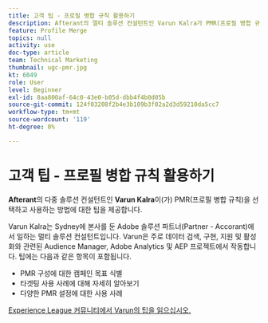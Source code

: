```yaml
---
title: 고객 팁 - 프로필 병합 규칙 활용하기
description: Afterant의 멀티 솔루션 컨설턴트인 Varun Kalra가 PMR(프로필 병합 규칙)을 선택하고 사용하는 데 관한 팁을 제공합니다.
feature: Profile Merge
topics: null
activity: use
doc-type: article
team: Technical Marketing
thumbnail: ugc-pmr.jpg
kt: 6049
role: User
level: Beginner
exl-id: 8aa800af-64c0-43e0-b05d-dbb4f4b0d05b
source-git-commit: 124f03208f2b4e3b109b3f02a2d3d59210da5cc7
workflow-type: tm+mt
source-wordcount: '119'
ht-degree: 0%

---
```


# 고객 팁 - 프로필 병합 규칙 활용하기

**Afterant**&#x200B;의 다중 솔루션 컨설턴트인 **Varun Kalra**&#x200B;이(가) PMR(프로필 병합 규칙)을 선택하고 사용하는 방법에 대한 팁을 제공합니다.

Varun Kalra는 Sydney에 본사를 둔 Adobe 솔루션 파트너(Partner - Accorant)에서 일하는 멀티 솔루션 컨설턴트입니다. Varun은 주로 데이터 검색, 구현, 지원 및 활성화와 관련된 Audience Manager, Adobe Analytics 및 AEP 프로젝트에서 작동합니다. 팁에는 다음과 같은 항목이 포함됩니다.

* PMR 구성에 대한 캠페인 목표 식별
* 타겟팅 사용 사례에 대해 자세히 알아보기
* 다양한 PMR 설정에 대한 사용 사례

[Experience League 커뮤니티에서 Varun의 팁을 읽으십시오.](https://experienceleaguecommunities.adobe.com/t5/adobe-audience-manager-blogs/getting-the-most-out-of-profile-merge-rules-tips-tricks-and/ba-p/372248?profile.language=ko)
